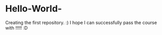 # Hello-World-
Creating the first repository. :) I hope I can successfully pass the course with !!!!! :D 
